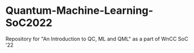 # Quantum-Machine-Learning-SoC2022
Repository for "An Introduction to QC, ML and QML" as a part of WnCC SoC '22
